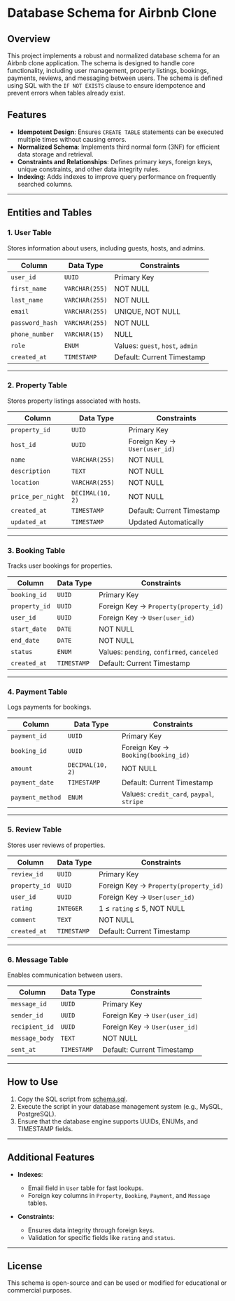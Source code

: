 # Database Schema for Airbnb Clone

## Overview

This project implements a robust and normalized database schema for an Airbnb clone application. The schema is designed to handle core functionality, including user management, property listings, bookings, payments, reviews, and messaging between users. The schema is defined using SQL with the `IF NOT EXISTS` clause to ensure idempotence and prevent errors when tables already exist.

## Features

- **Idempotent Design**: Ensures `CREATE TABLE` statements can be executed multiple times without causing errors.
- **Normalized Schema**: Implements third normal form (3NF) for efficient data storage and retrieval.
- **Constraints and Relationships**: Defines primary keys, foreign keys, unique constraints, and other data integrity rules.
- **Indexing**: Adds indexes to improve query performance on frequently searched columns.

---

## Entities and Tables

### 1. **User Table**
Stores information about users, including guests, hosts, and admins.

| Column         | Data Type        | Constraints                       |
|----------------|------------------|-----------------------------------|
| `user_id`      | `UUID`           | Primary Key                      |
| `first_name`   | `VARCHAR(255)`   | NOT NULL                         |
| `last_name`    | `VARCHAR(255)`   | NOT NULL                         |
| `email`        | `VARCHAR(255)`   | UNIQUE, NOT NULL                 |
| `password_hash`| `VARCHAR(255)`   | NOT NULL                         |
| `phone_number` | `VARCHAR(15)`    | NULL                             |
| `role`         | `ENUM`           | Values: `guest`, `host`, `admin` |
| `created_at`   | `TIMESTAMP`      | Default: Current Timestamp       |

---

### 2. **Property Table**
Stores property listings associated with hosts.

| Column           | Data Type        | Constraints                       |
|------------------|------------------|-----------------------------------|
| `property_id`    | `UUID`           | Primary Key                      |
| `host_id`        | `UUID`           | Foreign Key → `User(user_id)`    |
| `name`           | `VARCHAR(255)`   | NOT NULL                         |
| `description`    | `TEXT`           | NOT NULL                         |
| `location`       | `VARCHAR(255)`   | NOT NULL                         |
| `price_per_night`| `DECIMAL(10, 2)` | NOT NULL                         |
| `created_at`     | `TIMESTAMP`      | Default: Current Timestamp       |
| `updated_at`     | `TIMESTAMP`      | Updated Automatically            |

---

### 3. **Booking Table**
Tracks user bookings for properties.

| Column       | Data Type        | Constraints                          |
|--------------|------------------|--------------------------------------|
| `booking_id` | `UUID`           | Primary Key                         |
| `property_id`| `UUID`           | Foreign Key → `Property(property_id)`|
| `user_id`    | `UUID`           | Foreign Key → `User(user_id)`       |
| `start_date` | `DATE`           | NOT NULL                            |
| `end_date`   | `DATE`           | NOT NULL                            |
| `status`     | `ENUM`           | Values: `pending`, `confirmed`, `canceled` |
| `created_at` | `TIMESTAMP`      | Default: Current Timestamp          |

---

### 4. **Payment Table**
Logs payments for bookings.

| Column          | Data Type        | Constraints                         |
|-----------------|------------------|-------------------------------------|
| `payment_id`    | `UUID`           | Primary Key                        |
| `booking_id`    | `UUID`           | Foreign Key → `Booking(booking_id)`|
| `amount`        | `DECIMAL(10, 2)` | NOT NULL                           |
| `payment_date`  | `TIMESTAMP`      | Default: Current Timestamp         |
| `payment_method`| `ENUM`           | Values: `credit_card`, `paypal`, `stripe` |

---

### 5. **Review Table**
Stores user reviews of properties.

| Column       | Data Type      | Constraints                          |
|--------------|----------------|--------------------------------------|
| `review_id`  | `UUID`         | Primary Key                         |
| `property_id`| `UUID`         | Foreign Key → `Property(property_id)`|
| `user_id`    | `UUID`         | Foreign Key → `User(user_id)`       |
| `rating`     | `INTEGER`      | 1 ≤ `rating` ≤ 5, NOT NULL          |
| `comment`    | `TEXT`         | NOT NULL                            |
| `created_at` | `TIMESTAMP`    | Default: Current Timestamp          |

---

### 6. **Message Table**
Enables communication between users.

| Column        | Data Type  | Constraints                       |
|---------------|------------|-----------------------------------|
| `message_id`  | `UUID`     | Primary Key                      |
| `sender_id`   | `UUID`     | Foreign Key → `User(user_id)`    |
| `recipient_id`| `UUID`     | Foreign Key → `User(user_id)`    |
| `message_body`| `TEXT`     | NOT NULL                         |
| `sent_at`     | `TIMESTAMP`| Default: Current Timestamp       |

---

## How to Use

1. Copy the SQL script from [schema.sql](schema.sql).
2. Execute the script in your database management system (e.g., MySQL, PostgreSQL).
3. Ensure that the database engine supports UUIDs, ENUMs, and TIMESTAMP fields.

---

## Additional Features

- **Indexes**:
  - Email field in `User` table for fast lookups.
  - Foreign key columns in `Property`, `Booking`, `Payment`, and `Message` tables.
  
- **Constraints**:
  - Ensures data integrity through foreign keys.
  - Validation for specific fields like `rating` and `status`.

---

## License

This schema is open-source and can be used or modified for educational or commercial purposes.